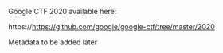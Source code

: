 Google CTF 2020 available here:

https://https://github.com/google/google-ctf/tree/master/2020

Metadata to be added later
